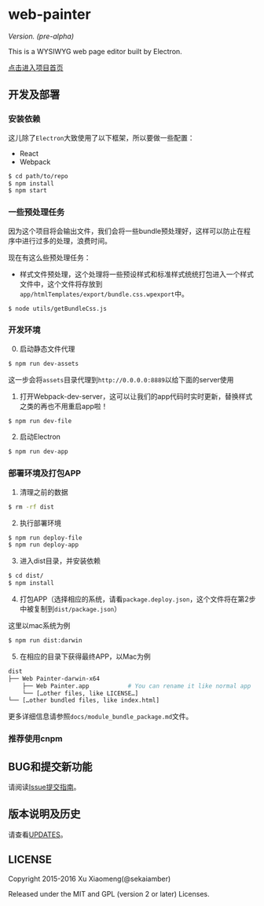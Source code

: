# web-painter

*Version. (pre-alpha)*

This is a WYSIWYG web page editor built by Electron.

[点击进入项目首页](https://sekaiamber.github.io/web-painter/)

## 开发及部署

### 安装依赖

这儿除了`Electron`大致使用了以下框架，所以要做一些配置：
* React
* Webpack

```bash
$ cd path/to/repo
$ npm install
$ npm start
```

### 一些预处理任务

因为这个项目将会输出文件，我们会将一些bundle预处理好，这样可以防止在程序中进行过多的处理，浪费时间。

现在有这么些预处理任务：
* 样式文件预处理，这个处理将一些预设样式和标准样式统统打包进入一个样式文件中，这个文件将存放到`app/htmlTemplates/export/bundle.css.wpexport`中。

```bash
$ node utils/getBundleCss.js
```

### 开发环境

0. 启动静态文件代理

```bash
$ npm run dev-assets
```

这一步会将`assets`目录代理到`http://0.0.0.0:8889`以给下面的server使用

1. 打开Webpack-dev-server，这可以让我们的app代码时实时更新，替换样式之类的再也不用重启app啦！

```bash
$ npm run dev-file
```

2. 启动Electron

```bash
$ npm run dev-app
```

### 部署环境及打包APP

1. 清理之前的数据

```bash
$ rm -rf dist
```

2. 执行部署环境

```bash
$ npm run deploy-file
$ npm run deploy-app
```

3. 进入dist目录，并安装依赖

```bash
$ cd dist/
$ npm install
```

4. 打包APP（选择相应的系统，请看`package.deploy.json`，这个文件将在第2步中被复制到`dist/package.json`）

这里以mac系统为例
```bash
$ npm run dist:darwin
```

5. 在相应的目录下获得最终APP，以Mac为例

```bash
dist
├── Web Painter-darwin-x64
    ├── Web Painter.app           # You can rename it like normal app
    └── […other files, like LICENSE…]
└── […other bundled files, like index.html]
```

更多详细信息请参照`docs/module_bundle_package.md`文件。

### 推荐使用cnpm

## BUG和提交新功能

请阅读[Issue提交指南](https://github.com/sekaiamber/web-painter/blob/master/CONTRIBUTING.md)。

## 版本说明及历史

请查看[UPDATES](https://github.com/sekaiamber/web-painter/blob/master/UPDATES.md)。

## LICENSE

Copyright 2015-2016 Xu Xiaomeng(@sekaiamber)

Released under the MIT and GPL (version 2 or later) Licenses.
